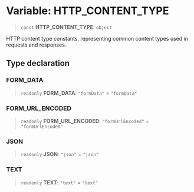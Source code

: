 # Variable: HTTP\_CONTENT\_TYPE

> `const` **HTTP\_CONTENT\_TYPE**: `object`

HTTP content type constants, representing common content types used in requests and responses.

## Type declaration

### FORM\_DATA

> `readonly` **FORM\_DATA**: `"formData"` = `"formData"`

### FORM\_URL\_ENCODED

> `readonly` **FORM\_URL\_ENCODED**: `"formUrlEncoded"` = `"formUrlEncoded"`

### JSON

> `readonly` **JSON**: `"json"` = `"json"`

### TEXT

> `readonly` **TEXT**: `"text"` = `"text"`
